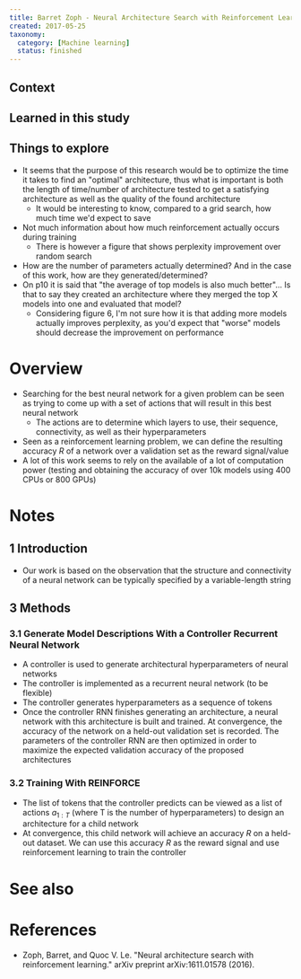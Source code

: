```yaml
---
title: Barret Zoph - Neural Architecture Search with Reinforcement Learning (2017)
created: 2017-05-25
taxonomy:
  category: [Machine learning]
  status: finished
---
```


## Context

## Learned in this study

## Things to explore
* It seems that the purpose of this research would be to optimize the time it takes to find an "optimal" architecture, thus what is important is both the length of time/number of architecture tested to get a satisfying architecture as well as the quality of the found architecture
	* It would be interesting to know, compared to a grid search, how much time we'd expect to save
* Not much information about how much reinforcement actually occurs during training
	* There is however a figure that shows perplexity improvement over random search
* How are the number of parameters actually determined? And in the case of this work, how are they generated/determined?
* On p10 it is said that "the average of top models is also much better"... Is that to say they created an architecture where they merged the top X models into one and evaluated that model?
	* Considering figure 6, I'm not sure how it is that adding more models actually improves perplexity, as you'd expect that "worse" models should decrease the improvement on performance

# Overview
* Searching for the best neural network for a given problem can be seen as trying to come up with a set of actions that will result in this best neural network
	* The actions are to determine which layers to use, their sequence, connectivity, as well as their hyperparameters
* Seen as a reinforcement learning problem, we can define the resulting accuracy $R$ of a network over a validation set as the reward signal/value
* A lot of this work seems to rely on the available of a lot of computation power (testing and obtaining the accuracy of over 10k models using 400 CPUs or 800 GPUs)

# Notes
## 1 Introduction
* Our work is based on the observation that the structure and connectivity of a neural network can be typically specified by a variable-length string

## 3 Methods
### 3.1 Generate Model Descriptions With a Controller Recurrent Neural Network
* A controller is used to generate architectural hyperparameters of neural networks
* The controller is implemented as a recurrent neural network (to be flexible)
* The controller generates hyperparameters as a sequence of tokens
* Once the controller RNN finishes generating an architecture, a neural network with this architecture is built and trained. At convergence, the accuracy of the network on a held-out validation set is recorded. The parameters of the controller RNN are then optimized in order to maximize the expected validation accuracy of the proposed architectures

### 3.2 Training With REINFORCE
* The list of tokens that the controller predicts can be viewed as a list of actions $a_{1:T}$ (where T is the number of hyperparameters) to design an architecture for a child network
* At convergence, this child network will achieve an accuracy $R$ on a held-out dataset. We can use this accuracy $R$ as the reward signal and use reinforcement learning to train the controller

# See also

# References
* Zoph, Barret, and Quoc V. Le. "Neural architecture search with reinforcement learning." arXiv preprint arXiv:1611.01578 (2016).
